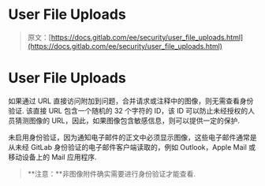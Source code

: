 # User File Uploads

> 原文：[https://docs.gitlab.com/ee/security/user_file_uploads.html](https://docs.gitlab.com/ee/security/user_file_uploads.html)

# User File Uploads[](#user-file-uploads "Permalink")

如果通过 URL 直接访问附加到问题，合并请求或注释中的图像，则无需查看身份验证. 该直接 URL 包含一个随机的 32 个字符的 ID，该 ID 可以防止未经授权的人员猜测图像的 URL，因此，如果图像包含敏感信息，则可以提供一定的保护.

未启用身份验证，因为通知电子邮件的正文中必须显示图像，这些电子邮件通常是从未经 GitLab 身份验证的电子邮件客户端读取的，例如 Outlook，Apple Mail 或移动设备上的 Mail 应用程序.

> **注意：**非图像附件确实需要进行身份验证才能查看.
